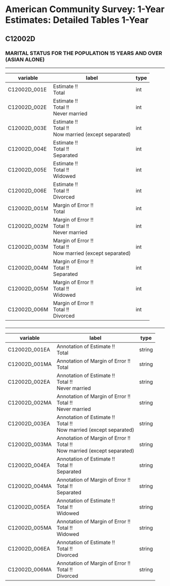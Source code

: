 # American Community Survey: 1-Year Estimates: Detailed Tables 1-Year

## C12002D

### MARITAL STATUS FOR THE POPULATION 15 YEARS AND OVER (ASIAN ALONE)

___

| variable | label | type |
| ----- | ----- | ----- |
| C12002D_001E | Estimate !!<br>Total | int |
| C12002D_002E | Estimate !!<br>Total !!<br>Never married | int |
| C12002D_003E | Estimate !!<br>Total !!<br>Now married (except separated) | int |
| C12002D_004E | Estimate !!<br>Total !!<br>Separated | int |
| C12002D_005E | Estimate !!<br>Total !!<br>Widowed | int |
| C12002D_006E | Estimate !!<br>Total !!<br>Divorced | int |
| C12002D_001M | Margin of Error !!<br>Total | int |
| C12002D_002M | Margin of Error !!<br>Total !!<br>Never married | int |
| C12002D_003M | Margin of Error !!<br>Total !!<br>Now married (except separated) | int |
| C12002D_004M | Margin of Error !!<br>Total !!<br>Separated | int |
| C12002D_005M | Margin of Error !!<br>Total !!<br>Widowed | int |
| C12002D_006M | Margin of Error !!<br>Total !!<br>Divorced | int |
### 

___

| variable | label | type |
| ----- | ----- | ----- |
| C12002D_001EA | Annotation of Estimate !!<br>Total | string |
| C12002D_001MA | Annotation of Margin of Error !!<br>Total | string |
| C12002D_002EA | Annotation of Estimate !!<br>Total !!<br>Never married | string |
| C12002D_002MA | Annotation of Margin of Error !!<br>Total !!<br>Never married | string |
| C12002D_003EA | Annotation of Estimate !!<br>Total !!<br>Now married (except separated) | string |
| C12002D_003MA | Annotation of Margin of Error !!<br>Total !!<br>Now married (except separated) | string |
| C12002D_004EA | Annotation of Estimate !!<br>Total !!<br>Separated | string |
| C12002D_004MA | Annotation of Margin of Error !!<br>Total !!<br>Separated | string |
| C12002D_005EA | Annotation of Estimate !!<br>Total !!<br>Widowed | string |
| C12002D_005MA | Annotation of Margin of Error !!<br>Total !!<br>Widowed | string |
| C12002D_006EA | Annotation of Estimate !!<br>Total !!<br>Divorced | string |
| C12002D_006MA | Annotation of Margin of Error !!<br>Total !!<br>Divorced | string |

